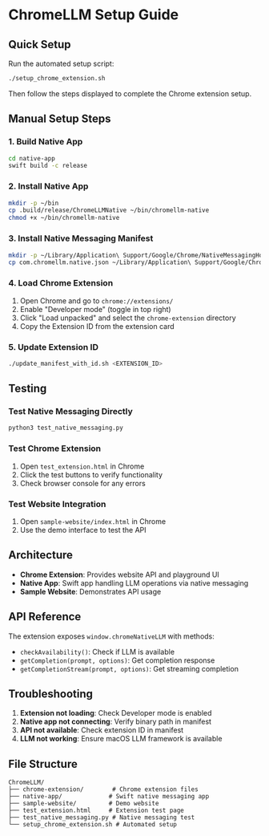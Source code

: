 # ChromeLLM Setup Guide

## Quick Setup

Run the automated setup script:
```bash
./setup_chrome_extension.sh
```

Then follow the steps displayed to complete the Chrome extension setup.

## Manual Setup Steps

### 1. Build Native App
```bash
cd native-app
swift build -c release
```

### 2. Install Native App
```bash
mkdir -p ~/bin
cp .build/release/ChromeLLMNative ~/bin/chromellm-native
chmod +x ~/bin/chromellm-native
```

### 3. Install Native Messaging Manifest
```bash
mkdir -p ~/Library/Application\ Support/Google/Chrome/NativeMessagingHosts
cp com.chromellm.native.json ~/Library/Application\ Support/Google/Chrome/NativeMessagingHosts/
```

### 4. Load Chrome Extension
1. Open Chrome and go to `chrome://extensions/`
2. Enable "Developer mode" (toggle in top right)
3. Click "Load unpacked" and select the `chrome-extension` directory
4. Copy the Extension ID from the extension card

### 5. Update Extension ID
```bash
./update_manifest_with_id.sh <EXTENSION_ID>
```

## Testing

### Test Native Messaging Directly
```bash
python3 test_native_messaging.py
```

### Test Chrome Extension
1. Open `test_extension.html` in Chrome
2. Click the test buttons to verify functionality
3. Check browser console for any errors

### Test Website Integration  
1. Open `sample-website/index.html` in Chrome
2. Use the demo interface to test the API

## Architecture

- **Chrome Extension**: Provides website API and playground UI
- **Native App**: Swift app handling LLM operations via native messaging
- **Sample Website**: Demonstrates API usage

## API Reference

The extension exposes `window.chromeNativeLLM` with methods:
- `checkAvailability()`: Check if LLM is available
- `getCompletion(prompt, options)`: Get completion response
- `getCompletionStream(prompt, options)`: Get streaming completion

## Troubleshooting

1. **Extension not loading**: Check Developer mode is enabled
2. **Native app not connecting**: Verify binary path in manifest
3. **API not available**: Check extension ID in manifest
4. **LLM not working**: Ensure macOS LLM framework is available

## File Structure

```
ChromeLLM/
├── chrome-extension/        # Chrome extension files
├── native-app/             # Swift native messaging app
├── sample-website/         # Demo website
├── test_extension.html     # Extension test page
├── test_native_messaging.py # Native messaging test
└── setup_chrome_extension.sh # Automated setup
```